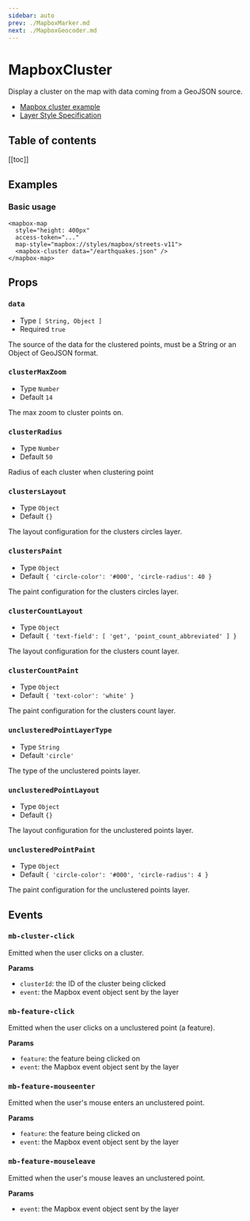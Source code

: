 ```yaml
---
sidebar: auto
prev: ./MapboxMarker.md
next: ./MapboxGeocoder.md
---
```



# MapboxCluster

Display a cluster on the map with data coming from a GeoJSON source.

- [Mapbox cluster example](https://docs.mapbox.com/mapbox-gl-js/example/cluster/)
- [Layer Style Specification](https://docs.mapbox.com/mapbox-gl-js/style-spec/#layers)


<h2>Table of contents</h2>

[[toc]]

## Examples

### Basic usage

<client-only>
<mapbox-map
  style="margin-top: 1em; height: 400px;"
  access-token="pk.eyJ1IjoiYWdlbmNlc3R1ZGlvbWV0YSIsImEiOiJjanV3ZG5naGQwYWRpM3pxcnBmMnF1azA1In0.e1g9a95jAbc7ZtIibBOOVg"
  map-style="mapbox://styles/mapbox/streets-v11">
  <mapbox-cluster data="/earthquakes.json" />
</mapbox-map>
</client-only>

```vue{5}
<mapbox-map
  style="height: 400px"
  access-token="..."
  map-style="mapbox://styles/mapbox/streets-v11">
  <mapbox-cluster data="/earthquakes.json" />
</mapbox-map>
```

## Props


### `data`

- Type `[ String, Object ]`
- Required `true`

The source of the data for the clustered points, must be a String or an Object of GeoJSON format.


### `clusterMaxZoom`

- Type `Number`
- Default `14`

The max zoom to cluster points on.

### `clusterRadius`

- Type `Number`
- Default `50`

Radius of each cluster when clustering point

### `clustersLayout`

- Type `Object`
- Default `{}`

The layout configuration for the clusters circles layer.

### `clustersPaint`

- Type `Object`
- Default `{ 'circle-color': '#000', 'circle-radius': 40 }`

The paint configuration for the clusters circles layer.

### `clusterCountLayout`

- Type `Object`
- Default `{ 'text-field': [ 'get', 'point_count_abbreviated' ] }`

The layout configuration for the clusters count layer.

### `clusterCountPaint`

- Type `Object`
- Default `{ 'text-color': 'white' }`

The paint configuration for the clusters count layer.

### `unclusteredPointLayerType`

- Type `String`
- Default `'circle'`

The type of the unclustered points layer.

### `unclusteredPointLayout`

- Type `Object`
- Default `{}`

The layout configuration for the unclustered points layer.

### `unclusteredPointPaint`

- Type `Object`
- Default `{ 'circle-color': '#000', 'circle-radius': 4 }`

The paint configuration for the unclustered points layer.

## Events

### `mb-cluster-click`

Emitted when the user clicks on a cluster.

**Params**
- `clusterId`: the ID of the cluster being clicked
- `event`: the Mapbox event object sent by the layer

### `mb-feature-click`

Emitted when the user clicks on a unclustered point (a feature).

**Params**
- `feature`: the feature being clicked on
- `event`: the Mapbox event object sent by the layer

### `mb-feature-mouseenter`

Emitted when the user's mouse enters an unclustered point.

**Params**
- `feature`: the feature being clicked on
- `event`: the Mapbox event object sent by the layer

### `mb-feature-mouseleave`

Emitted when the user's mouse leaves an unclustered point.

**Params**
- `event`: the Mapbox event object sent by the layer

